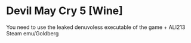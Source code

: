 # Devil May Cry 5 [Wine]

You need to use the leaked denuvoless executable of the game + ALI213 Steam emu/Goldberg